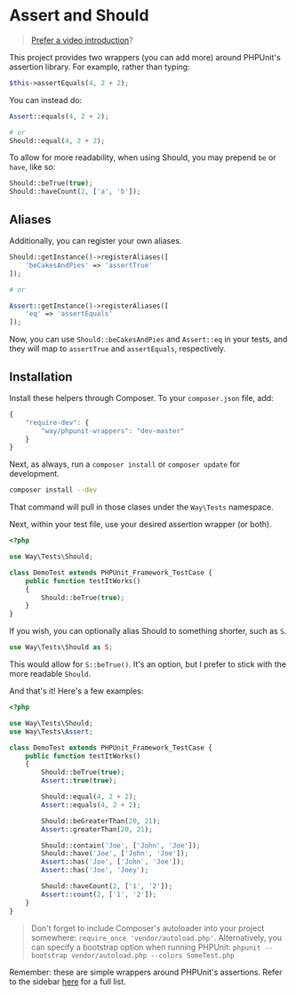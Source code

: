 # Assert and Should

> [Prefer a video introduction](https://dl.dropbox.com/u/774859/GitHub-Repos/PHPUnit-Wrappers.mp4)?

This project provides two wrappers (you can add more) around PHPUnit's assertion library. For example, rather than typing:

```php
$this->assertEquals(4, 2 + 2);
```

You can instead do:

```php
Assert::equals(4, 2 + 2);

# or
Should::equal(4, 2 + 2);
```

To allow for more readability, when using Should, you may prepend `be` or `have`, like so:

```php
Should::beTrue(true);
Should::haveCount(2, ['a', 'b']);
```

## Aliases

Additionally, you can register your own aliases.

```php
Should::getInstance()->registerAliases([
	'beCakesAndPies' => 'assertTrue'
]);

# or

Assert::getInstance()->registerAliases([
	'eq' => 'assertEquals'
]);
```

Now, you can use `Should::beCakesAndPies` and `Assert::eq` in your tests, and they will map to `assertTrue` and `assertEquals`, respectively.

## Installation

Install these helpers through Composer. To your `composer.json` file, add:

```js
{
	"require-dev": {
		"way/phpunit-wrappers": "dev-master"
	}
}
```

Next, as always, run a `composer install` or `composer update` for development.

```bash
composer install --dev
```

That command will pull in those clases under the `Way\Tests` namespace.

Next, within your test file, use your desired assertion wrapper (or both).

```php
<?php

use Way\Tests\Should;

class DemoTest extends PHPUnit_Framework_TestCase {
	public function testItWorks()
	{
		Should::beTrue(true);
	}
}
```

If you wish, you can optionally alias Should to something shorter, such as `S`.

```php
use Way\Tests\Should as S;
```

This would allow for `S::beTrue()`. It's an option, but I prefer to stick with the more readable `Should`.


And that's it! Here's a few examples:

```php
<?php

use Way\Tests\Should;
use Way\Tests\Assert;

class DemoTest extends PHPUnit_Framework_TestCase {
	public function testItWorks()
	{
		Should::beTrue(true);
		Assert::true(true);

		Should::equal(4, 2 + 2);
		Assert::equals(4, 2 + 2);

		Should::beGreaterThan(20, 21);
		Assert::greaterThan(20, 21);

		Should::contain('Joe', ['John', 'Joe']);
		Should::have('Joe', ['John', 'Joe']);
		Assert::has('Joe', ['John', 'Joe']);
		Assert::has('Joe', 'Joey');

		Should::haveCount(2, ['1', '2']);
		Assert::count(2, ['1', '2']);
	}
}
```

> Don't forget to include Composer's autoloader into your project somewhere: `require_once 'vendor/autoload.php'`. Alternatively, you can specify a bootstrap option when running PHPUnit: `phpunit --bootstrap vendor/autoload.php --colors SomeTest.php`

Remember: these are simple wrappers around PHPUnit's assertions. Refer to the sidebar [here](http://www.phpunit.de/manual/current/en/index.html) for a full list.